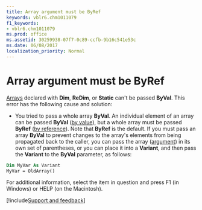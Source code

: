 ```yaml
---
title: Array argument must be ByRef
keywords: vblr6.chm1011079
f1_keywords:
- vblr6.chm1011079
ms.prod: office
ms.assetid: 30259938-07f7-0c89-ccfb-9b16c541e53c
ms.date: 06/08/2017
localization_priority: Normal
---
```



# Array argument must be ByRef

[Arrays](../../Glossary/vbe-glossary.md#array) declared with **Dim**, **ReDim**, or **Static** can't be passed **ByVal**. This error has the following cause and solution:




- You tried to pass a whole array **ByVal**. An individual element of an array can be passed **ByVal** ([by value](../../Glossary/vbe-glossary.md#by-value)), but a whole array must be passed **ByRef** ([by reference](../../Glossary/vbe-glossary.md#by-reference)). Note that **ByRef** is the default. If you must pass an array **ByVal** to prevent changes to the array's elements from being propagated back to the caller, you can pass the array ([argument](../../Glossary/vbe-glossary.md#argument)) in its own set of parentheses, or you can place it into a **Variant**, and then pass the **Variant** to the **ByVal** parameter, as follows:

    
```vb
Dim MyVar As Variant 
MyVar = OldArray() 

  ```


    
    

For additional information, select the item in question and press F1 (in Windows) or HELP (on the Macintosh).

[!include[Support and feedback](~/includes/feedback-boilerplate.md)]
